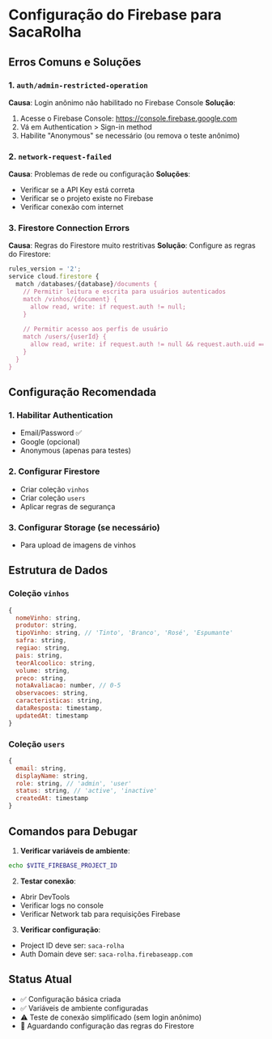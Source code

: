 # Configuração do Firebase para SacaRolha

## Erros Comuns e Soluções

### 1. `auth/admin-restricted-operation`
**Causa**: Login anônimo não habilitado no Firebase Console
**Solução**: 
1. Acesse o Firebase Console: https://console.firebase.google.com
2. Vá em Authentication > Sign-in method
3. Habilite "Anonymous" se necessário (ou remova o teste anônimo)

### 2. `network-request-failed`
**Causa**: Problemas de rede ou configuração
**Soluções**:
- Verificar se a API Key está correta
- Verificar se o projeto existe no Firebase
- Verificar conexão com internet

### 3. Firestore Connection Errors
**Causa**: Regras do Firestore muito restritivas
**Solução**: Configure as regras do Firestore:

```javascript
rules_version = '2';
service cloud.firestore {
  match /databases/{database}/documents {
    // Permitir leitura e escrita para usuários autenticados
    match /vinhos/{document} {
      allow read, write: if request.auth != null;
    }
    
    // Permitir acesso aos perfis de usuário
    match /users/{userId} {
      allow read, write: if request.auth != null && request.auth.uid == userId;
    }
  }
}
```

## Configuração Recomendada

### 1. Habilitar Authentication
- Email/Password ✅
- Google (opcional)
- Anonymous (apenas para testes)

### 2. Configurar Firestore
- Criar coleção `vinhos`
- Criar coleção `users`
- Aplicar regras de segurança

### 3. Configurar Storage (se necessário)
- Para upload de imagens de vinhos

## Estrutura de Dados

### Coleção `vinhos`
```javascript
{
  nomeVinho: string,
  produtor: string,
  tipoVinho: string, // 'Tinto', 'Branco', 'Rosé', 'Espumante'
  safra: string,
  regiao: string,
  pais: string,
  teorAlcoolico: string,
  volume: string,
  preco: string,
  notaAvaliacao: number, // 0-5
  observacoes: string,
  caracteristicas: string,
  dataResposta: timestamp,
  updatedAt: timestamp
}
```

### Coleção `users`
```javascript
{
  email: string,
  displayName: string,
  role: string, // 'admin', 'user'
  status: string, // 'active', 'inactive'
  createdAt: timestamp
}
```

## Comandos para Debugar

1. **Verificar variáveis de ambiente**:
```bash
echo $VITE_FIREBASE_PROJECT_ID
```

2. **Testar conexão**:
- Abrir DevTools
- Verificar logs no console
- Verificar Network tab para requisições Firebase

3. **Verificar configuração**:
- Project ID deve ser: `saca-rolha`
- Auth Domain deve ser: `saca-rolha.firebaseapp.com`

## Status Atual
- ✅ Configuração básica criada
- ✅ Variáveis de ambiente configuradas
- ⚠️ Teste de conexão simplificado (sem login anônimo)
- 🔄 Aguardando configuração das regras do Firestore
